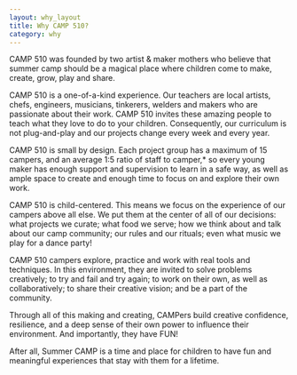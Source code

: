 ```yaml
---
layout: why_layout
title: Why CAMP 510?
category: why
---
```


CAMP 510 was founded by two artist & maker mothers who believe that summer camp should be a magical place where children come to make, create, grow, play and share.

CAMP 510 is a one-of-a-kind experience. Our teachers are local artists, chefs, engineers, musicians, tinkerers, welders and makers who are passionate about their work. CAMP 510 invites these amazing people to teach what they love to do to your children. Consequently, our curriculum is not plug-and-play and our projects change every week and every year. 

CAMP 510 is small by design. Each project group has a maximum of 15 campers, and an average 1:5 ratio of staff to camper,* so every young maker has enough support and supervision to learn in a safe way, as well as ample space to create and enough time to focus on and explore their own work.

CAMP 510 is child-centered. This means we focus on the experience of our campers above all else. We put them at the center of all of our decisions: what projects we curate; what food we serve; how we think about and talk about our camp community; our rules and our rituals; even what music we play for a dance party! 

CAMP 510 campers explore, practice and work with real tools and techniques. In this environment, they are invited to solve problems creatively; to try and fail and try again; to work on their own, as well as collaboratively; to share their creative vision; and be a part of the community.

Through all of this making and creating, CAMPers build creative confidence, resilience, and a deep sense of their own power to influence their environment. And importantly, they have FUN!

After all, Summer CAMP is a time and place for children to have fun and meaningful experiences that stay with them for a lifetime.
